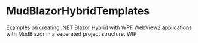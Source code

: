 # MudBlazorHybridTemplates
Examples on creating .NET Blazor Hybrid with WPF WebView2 applications with MudBlazor in a seperated project structure. WIP
